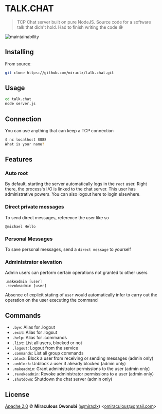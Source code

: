 # TALK.CHAT

> TCP Chat server built on pure NodeJS.
> Source code for a software talk that didn't hold.
> Had to finish writing the code 😁

![maintainability](https://img.shields.io/badge/status-unmaintained-red)

## Installing

From source:

``` bash
git clone https://github.com/miraclx/talk.chat.git
```

## Usage

``` bash
cd talk.chat
node server.js
```

## Connection

You can use anything that can keep a TCP connection

``` bash
$ nc localhost 8888
What is your name? 
```

## Features

### Auto root
By default, starting the server automatically logs in the `root` user.
Right there, the process's I/O is linked to the chat server. This user has administrative powers. You can also logout here to login elsewhere.

### Direct private messages

To send direct messages, reference the user like so
```
@michael Hello
```

### Personal Messages

To save personal messages, send a `direct message` to yourself

### Administrator elevation

Admin users can perform certain operations not granted to other users
```
.makeadmin [user]
.revokeadmin [user]
```
Absence of explicit stating of `user` would automatically infer to carry out the operation on the user executing the command

## Commands

* `.bye`: Alias for .logout
* `.exit`: Alias for .logout
* `.help`: Alias for .commands
* `.list`: List all users, blocked or not
* `.logout`: Logout from the service
* `.commands`: List all group commands
* `.block`: Block a user from receiving or sending messages (admin only)
* `.unblock`: Unblock a user if already blocked (admin only)
* `.makeadmin`: Grant administrator permissions to the user (admin only)
* `.revokeadmin`: Revoke administrator permissions to a user (admin only)
* `.shutdown`: Shutdown the chat server (admin only)

## License

[Apache 2.0][license] © **Miraculous Owonubi** ([@miraclx][author-url]) &lt;omiraculous@gmail.com&gt;

[npm]:  https://github.com/npm/npm 'The Node Package Manager'
[license]:  LICENSE 'Apache 2.0 License'
[author-url]: https://github.com/miraclx
